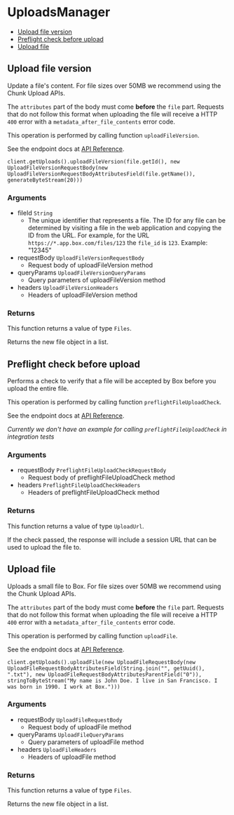 # UploadsManager


- [Upload file version](#upload-file-version)
- [Preflight check before upload](#preflight-check-before-upload)
- [Upload file](#upload-file)

## Upload file version

Update a file's content. For file sizes over 50MB we recommend
using the Chunk Upload APIs.

The `attributes` part of the body must come **before** the
`file` part. Requests that do not follow this format when
uploading the file will receive a HTTP `400` error with a
`metadata_after_file_contents` error code.

This operation is performed by calling function `uploadFileVersion`.

See the endpoint docs at
[API Reference](https://developer.box.com/reference/post-files-id-content/).

<!-- sample post_files_id_content -->
```
client.getUploads().uploadFileVersion(file.getId(), new UploadFileVersionRequestBody(new UploadFileVersionRequestBodyAttributesField(file.getName()), generateByteStream(20)))
```

### Arguments

- fileId `String`
  - The unique identifier that represents a file.  The ID for any file can be determined by visiting a file in the web application and copying the ID from the URL. For example, for the URL `https://*.app.box.com/files/123` the `file_id` is `123`. Example: "12345"
- requestBody `UploadFileVersionRequestBody`
  - Request body of uploadFileVersion method
- queryParams `UploadFileVersionQueryParams`
  - Query parameters of uploadFileVersion method
- headers `UploadFileVersionHeaders`
  - Headers of uploadFileVersion method


### Returns

This function returns a value of type `Files`.

Returns the new file object in a list.


## Preflight check before upload

Performs a check to verify that a file will be accepted by Box
before you upload the entire file.

This operation is performed by calling function `preflightFileUploadCheck`.

See the endpoint docs at
[API Reference](https://developer.box.com/reference/options-files-content/).

*Currently we don't have an example for calling `preflightFileUploadCheck` in integration tests*

### Arguments

- requestBody `PreflightFileUploadCheckRequestBody`
  - Request body of preflightFileUploadCheck method
- headers `PreflightFileUploadCheckHeaders`
  - Headers of preflightFileUploadCheck method


### Returns

This function returns a value of type `UploadUrl`.

If the check passed, the response will include a session URL that
can be used to upload the file to.


## Upload file

Uploads a small file to Box. For file sizes over 50MB we recommend
using the Chunk Upload APIs.

The `attributes` part of the body must come **before** the
`file` part. Requests that do not follow this format when
uploading the file will receive a HTTP `400` error with a
`metadata_after_file_contents` error code.

This operation is performed by calling function `uploadFile`.

See the endpoint docs at
[API Reference](https://developer.box.com/reference/post-files-content/).

<!-- sample post_files_content -->
```
client.getUploads().uploadFile(new UploadFileRequestBody(new UploadFileRequestBodyAttributesField(String.join("", getUuid(), ".txt"), new UploadFileRequestBodyAttributesParentField("0")), stringToByteStream("My name is John Doe. I live in San Francisco. I was born in 1990. I work at Box.")))
```

### Arguments

- requestBody `UploadFileRequestBody`
  - Request body of uploadFile method
- queryParams `UploadFileQueryParams`
  - Query parameters of uploadFile method
- headers `UploadFileHeaders`
  - Headers of uploadFile method


### Returns

This function returns a value of type `Files`.

Returns the new file object in a list.


